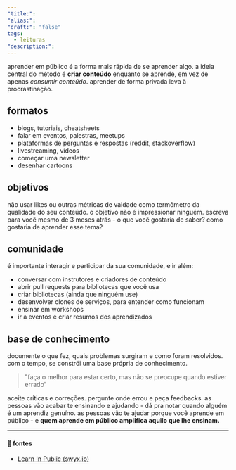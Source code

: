 ```yaml
---
"title:": 
"alias:": 
"draft:": "false"
tags:
  - leituras
"description:":
---
```

aprender em público é  a forma mais rápida de se aprender algo. a ideia central do método é **criar conteúdo** enquanto se aprende, em vez de apenas *consumir conteúdo*. aprender de forma privada leva à procrastinação.
## formatos
  - blogs, tutoriais, cheatsheets
  - falar em eventos, palestras, meetups
  - plataformas de perguntas e respostas (reddit, stackoverflow)
  - livestreaming, videos
  - começar uma newsletter
  - desenhar cartoons
## objetivos
não usar likes ou outras métricas de vaidade como termômetro da qualidade do seu conteúdo. o objetivo não é impressionar ninguém. escreva para você mesmo de 3 meses atrás - o que você gostaria de saber? como gostaria de aprender esse tema?
## comunidade
é importante interagir e participar da sua comunidade, e ir além:
  - conversar com instrutores e criadores de conteúdo
  - abrir pull requests para bibliotecas que você usa
  - criar bibliotecas (ainda que ninguém use)
  - desenvolver clones de serviços, para entender como funcionam
  - ensinar em workshops
  - ir a eventos e criar resumos dos aprendizados
## base de conhecimento
  documente o que fez, quais problemas surgiram e como foram resolvidos. com o tempo, se constrói uma base própria de conhecimento. 
  
  >"faça o melhor para estar certo, mas não se preocupe quando estiver errado"
  
aceite críticas e correções. pergunte onde errou e peça feedbacks. as pessoas vão acabar te ensinando e ajudando - dá pra notar quando alguém é um aprendiz genuíno. as pessoas vão te ajudar porque você aprende em público - e **quem aprende em público amplifica aquilo que lhe ensinam.**

---
#### 🔗 fontes
- [Learn In Public (swyx.io)](https://www.swyx.io/learn-in-public)